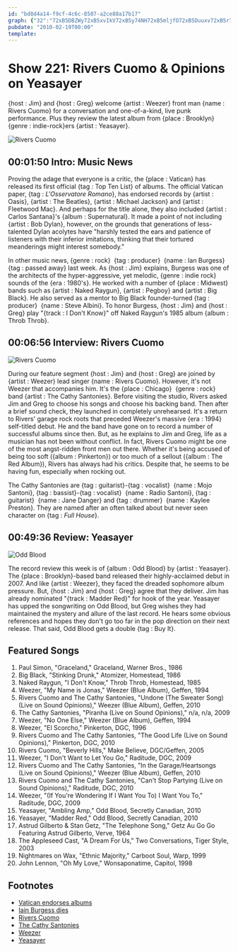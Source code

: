 ```yaml
---
id: "bd8d4a14-f9cf-4c6c-8507-a2ce88a17b17"
graph: {"32":"72xB5DBZWy72xB5xvIkV72xB5y74NH72xB5mljfO72xB5Duuxv72xB5r7yyA72xB5wrpakxvIkVy74NHBMlTxxHG4e3koZSBEA8r3koZSJzZKV3koZSEmsXA3koZSJKY0H3koZSxHG4eUs2h7xHG4ejI9WIxHG4eEmsXAUs2h7JKY0HUs2h7JzZKVUs2h7BKugFJKY0HJKY0HeRzW7BEA8rJzZKVBKugFeRzW7","BK":"2IBlYjBkfl2IBlYWbxcu2IBlYOEjuCBMlTxMOJ5zMOJ5zgsgqeBMlTxgsgqeC0soDgsgqeZa4gogsgqegsgqesa2e55ZJC2gsgqegsgqeqQgla3jrd1qQgla3jrd15ZJC2CH2ViqQglaCH2Visa2e56IuT9sa2e5BMNqgZa4go","2AO":"97qipNZU6KNZU6KlJpSfNZU6KVNyZF7Y5sTlJpSf97qipX6cfd97qipBHm1G"}
pubdate: "2010-02-19T00:00"
template: 
---
```






# Show 221: Rivers Cuomo & Opinions on Yeasayer

{host : Jim} and {host : Greg} welcome {artist : Weezer} front man {name : Rivers Cuomo} for a conversation and one-of-a-kind, live punk performance. Plus they review the latest album from {place : Brooklyn}  {genre : indie-rock}ers {artist : Yeasayer}.

![Rivers Cuomo](https://static.soundopinions.org/images/2010/riverscuomo.jpg)



## 00:01:50 Intro: Music News

Proving the adage that everyone is a critic, the {place : Vatican} has released its first official {tag : Top Ten List} of albums. The official Vatican paper, {tag : *L'Osservatore Romano*}, has endorsed records by {artist : Oasis}, {artist : The Beatles}, {artist : Michael Jackson} and {artist : Fleetwood Mac}. And perhaps for the title alone, they also included {artist : Carlos Santana}'s {album : Supernatural}. It made a point of not including {artist : Bob Dylan}, however, on the grounds that generations of less-talented Dylan acolytes have "harshly tested the ears and patience of listeners with their inferior imitations, thinking that their tortured meanderings might interest somebody."

In other music news, {genre : rock}  {tag : producer}  {name : Ian Burgess}  {tag : passed away} last week. As {host : Jim} explains, Burgess was one of the architects of the hyper-aggressive, yet melodic, {genre : indie rock} sounds of the {era : 1980's}. He worked with a number of {place : Midwest} bands such as {artist : Naked Raygun}, {artist : Pegboy} and {artist : Big Black}. He also served as a mentor to Big Black founder-turned {tag : producer}  {name : Steve Albini}. To honor Burgess, {host : Jim} and {host : Greg} play "{track : I Don't Know}" off Naked Raygun's 1985 album {album : Throb Throb}.



## 00:06:56 Interview: Rivers Cuomo

![Rivers Cuomo](https://static.soundopinions.org/assets/221/BK0.jpg)

During our feature segment {host : Jim} and {host : Greg} are joined by {artist : Weezer} lead singer {name : Rivers Cuomo}. However, it's not Weezer that accompanies him. It's the {place : Chicago}  {genre : rock} band {artist : The Cathy Santonies}. Before visiting the studio, Rivers asked Jim and Greg to choose his songs and choose his backing band. Then after a brief sound check, they launched in completely unrehearsed. It's a return to Rivers' garage rock roots that preceded Weezer's massive {era : 1994} self-titled debut. He and the band have gone on to record a number of successful albums since then. But, as he explains to Jim and Greg, life as a musician has not been without conflict. In fact, Rivers Cuomo might be one of the most angst-ridden front men out there. Whether it's being accused of being too soft ({album : Pinkerton}) or too much of a sellout ({album : The Red Album}), Rivers has always had his critics. Despite that, he seems to be having fun, especially when rocking out.

The Cathy Santonies are {tag : guitarist}-{tag : vocalist}  {name : Mojo Santoni}, {tag : bassist}-{tag : vocalist}  {name : Radio Santoni}, {tag : guitarist}  {name : Jane Danger} and {tag : drummer}  {name : Kaylee Preston}. They are named after an often talked about but never seen character on {tag : *Full House*}.



## 00:49:36 Review: Yeasayer

![Odd Blood](https://static.soundopinions.org/assets/221/2AO0.jpg)

The record review this week is of {album : Odd Blood} by {artist : Yeasayer}. The {place : Brooklyn}-based band released their highly-acclaimed debut in 2007. And like {artist : Weezer}, they faced the dreaded sophomore album pressure. But, {host : Jim} and {host : Greg} agree that they deliver. Jim has already nominated "{track : Madder Red}" for hook of the year. Yeasayer has upped the songwriting on Odd Blood, but Greg wishes they had maintained the mystery and allure of the last record. He hears some obvious references and hopes they don't go too far in the pop direction on their next release. That said, Odd Blood gets a double {tag : Buy It}.



## Featured Songs

1. Paul Simon, "Graceland," Graceland, Warner Bros., 1986
2. Big Black, "Stinking Drunk," Atomizer, Homestead, 1986
3. Naked Raygun, "I Don't Know," Throb Throb, Homestead, 1985
4. Weezer, "My Name is Jonas," Weezer (Blue Album), Geffen, 1994
5. Rivers Cuomo and The Cathy Santonies, "Undone (The Sweater Song) (Live on Sound Opinions)," Weezer (Blue Album), Geffen, 2010
6. The Cathy Santonies, "Piranha (Live on Sound Opinions)," n/a, n/a, 2009
7. Weezer, "No One Else," Weezer (Blue Album), Geffen, 1994
8. Weezer, "El Scorcho," Pinkerton, DGC, 1996
9. Rivers Cuomo and The Cathy Santonies, "The Good Life (Live on Sound Opinions)," Pinkerton, DGC, 2010
10. Rivers Cuomo, "Beverly Hills," Make Believe, DGC/Geffen, 2005
11. Weezer, "I Don't Want to Let You Go," Raditude, DGC, 2009
12. Rivers Cuomo and The Cathy Santonies, "In the Garage/Heartsongs (Live on Sound Opinions)," Weezer (Blue Album), Geffen, 2010
13. Rivers Cuomo and The Cathy Santonies, "Can't Stop Partying (Live on Sound Opinions)," Raditude, DGC, 2010
14. Weezer, "(If You're Wondering If I Want You To) I Want You To," Raditude, DGC, 2009
15. Yeasayer, "Ambling Amp," Odd Blood, Secretly Canadian, 2010
16. Yeasayer, "Madder Red," Odd Blood, Secretly Canadian, 2010
17. Astrud Gilberto & Stan Getz, "The Telephone Song," Getz Au Go Go Featuring Astrud Gilberto, Verve, 1964
18. The Appleseed Cast, "A Dream For Us," Two Conversations, Tiger Style, 2003
19. Nightmares on Wax, "Ethnic Majority," Carboot Soul, Warp, 1999
20. John Lennon, "Oh My Love," Wonsaponatime, Capitol, 1998



## Footnotes

- [Vatican endorses albums](http://www.nytimes.com/2010/02/15/arts/music/15arts-VATICANSTOP1_BRF.html?_r=0)
- [Iain Burgess dies](http://pitchfork.com/news/37908-rip-punk-producer-iain-burgess/)
- [Rivers Cuomo](http://riverscuomo.com/)
- [The Cathy Santonies](https://www.reverbnation.com/thecathysantonies)
- [Weezer](http://weezer.com/)
- [Yeasayer](http://blog.yeasayer.net/)